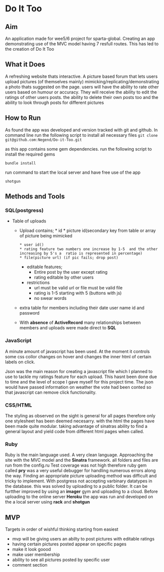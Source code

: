 # Do It Too
## Aim
An application made for wee5/6 project for sparta-global. Creating an app demonstrating use of the MVC model having 7 resfull routes.
This has led to the creation of Do It Too
	
## What it Does
A refreshing website thats interactive. A picture based forum that lets users upload pictures (of themselves mainly) mimicking/replicating/demonstrating a photo thats suggested on the page.
users will have the ability to rate other users based on humour or accuracy. They will receive the ability to edit the ratings of other users posts. the ability to delete their own posts too and the ability to look through posts for different pictures

## How to Run
As found the app was developed and version tracked with git and github.
In command line  run the following script to install all necessary files
`git clone git@github.com:Negend/Do-it-Too.git
`

as this app contains some gem dependencies. run the following script to install the required gems

` bundle install `

run command to start the local server and have free use of the app

` shotgun `


## Methods and Tools
### SQL(postgress)
* Table of uploads
  * Upload contains;
  		* id
  		* picture id(secondary key from table or array of picture being mimicked
  		
  		* user id()
  		* rating feature two numbers one increase by 1-5  and the other increasing by 5's a  ratio is represented in percentage)
  		* file(picture url) (if pic fails; drop post)

  	* editable features;
  	  * Entire post by the user except rating
  	  * rating editable by other users
  	* restrictions
  	   * url must be valid url or file must be valid file
  	   * rating is 1-5 starting with 5 (buttons with js)
  	   * no swear words
  
  * extra table for members including their date user name id and password
  * With **absence** of **ActiveRecord** many relationships between members and uploads were made direct to **SQL** 
  
  
### JavaScript
 
A minute amount of javascript has been used. At the moment it controls some css collor changes on hover and changes the inner html of certain labels on click.

Json was the main reason for creating a javascript file which I planned to use to tackle my ratings feature for each upload. This hasnt been done due to time and the level of scope I gave myself for this project time. The json would have passed information on weather the vote had been conted so that javascript can remove click functionality.

### CSS/HTML
The styling as observed on the sight is general for all pages therefore only one stylesheet has been deemed necesarry. with the html the pages have been made quite modular. taking advantage of sinatras ability to find a general layout and yield code from different html pages when called.

### Ruby
Ruby is the main language used. A very clean language.  Approaching the site with the MVC model and the **Sinatra** framework. all folders and files are run from the config.ru
Test coverage was not high therefore ruby gem called **pry** was a very useful debugger for handling numerous errors along the way.
Finding an appropriate picture uploading method was difficult and tricky to implement. With postgress not accepting varbinary datatypes in the database. this was solved by uploading to a public folder. It can be furtther improved by using an **imager** gym and uploading to a cloud. 
Before uploading to the online server **Heroku** the app was run and developed on the a local server using **rack** and **shotgun**





## MVP
Targets in order of wishful thinking starting from easiest

* mvp will be giving users an abilty to post pictures with editable ratings
* having certain pictures posted appear on  specific pages
* make it look goood
* make user membership
* ability to see all pictures posted by specific user
* comment section

